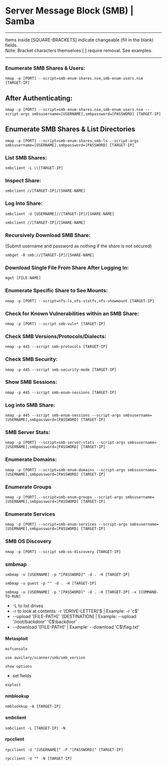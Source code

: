 # Server Message Block (SMB) | Samba

*********************************************************************************
Items inside [SQUARE-BRACKETS] indicate changeable (fill in the blank) fields.  
Note: Bracket characters themselves [ ] require removal. See examples.
*********************************************************************************

### Enumerate SMB Shares & Users:
```
nmap -p [PORT] --script=smb-enum-shares.nse,smb-enum-users.nse [TARGET-IP]
```

## After Authenticating:
```
nmap -p [PORT] --script=smb-enum-shares.nse,smb-enum-users.nse --script-args smbsusername=[USERNAME],smbpassword=[PASSWORD] [TARGET-IP]
```

## Enumerate SMB Shares & List Directories
```
nmap -p [PORT] --script=smb-enum-shares,smb-ls --script-args smbsusername=[USERNAME],smbpassword=[PASSWORD] [TARGET-IP]
```

### List SMB Shares:
```
smbclient -L \\[TARGET-IP]
```

### Inspect Share:
```
smbclient //[TARGET-IP]/[SHARE-NAME]
```

### Log Into Share:
```
smbclient -U [USERNAME]//[TARGET-IP]/[SHARE-NAME]
```
```
smbclient //[TARGET-IP]/[SHARE-NAME]
```

### Recursively Download SMB Share:
(Submit username and password as nothing if the share is not secured)
```
smbget -R smb://[TARGET-IP]/[SHARE-NAME]
```

### Download Single File From Share After Logging In:
```
mget [FILE-NAME]
```

### Enumerate Specific Share to See Mounts: 
```
nmap -p [PORT] --script=nfs-ls,nfs-statfs,nfs-showmount [TARGET-IP]
```

### Check for Known Vulnerabilities within an SMB Share:
```
nmap -p [PORT] --script smb-vuln* [TARGET-IP]
```

### Check SMB Versions/Protocols/Dialects:
```
nmap -p 445 --script smb-protocols [TARGET-IP]
```

### Check SMB Security:
```
nmap -p 445 --script smb-security-mode [TARGET-IP]
```

### Show SMB Sessions:
```
nmap -p 445 --script smb-enum-sessions [TARGET-IP]
```

### Log into SMB Share:
```
nmap -p 445 --script smb-enum-sessions --script-args smbsusername=[USERNAME],smbpassword=[PASSWORD] [TARGET-IP]
```

### SMB Server Stats:
```
nmap -p [PORT] --script=smb-server-stats --script-args smbsusername=[USERNAME],smbpassword=[PASSWORD] [TARGET-IP]
```

### Enumerate Domains:
```
nmap -p [PORT] --script=smb-enum-domains --script-args smbsusername=[USERNAME],smbpassword=[PASSWORD] [TARGET-IP]
```

### Enumerate Groups
```
nmap -p [PORT] --script=smb-enum-groups --script-args smbsusername=[USERNAME],smbpassword=[PASSWORD] [TARGET-IP]
```

### Enumerate Services
```
nmap -p [PORT] --script=smb-enum-services --script-args smbsusername=[USERNAME],smbpassword=[PASSWORD] [TARGET-IP]
```
### SMB OS Discovery
```
nmap -p [PORT] --script smb-os-discovery [TARGET-IP]
```
### smbmap
```
smbmap -u [USERNAME] -p "[PASSWORD]" -d . -H [TARGET-IP]
```
```
smbmap -u guest -p "" -d . -H [TARGET-IP]
```
```
smbmap -u [USERNAME] -p "[PASSWORD]" -d . -H [TARGET-IP] -x [COMMAND-TO-RUN]
```
* -L to list drives
* -r to look at contents: -r '[DRIVE-LETTER]'$ | Example: -r 'c$'
* --upload '[FILE-PATH]' '[DESTINATION] | Example: --upload '/root/backdoor' 'C$\backdoor'
* --download '[FILE-PATH]' | Example: --download 'C$\flag.txt'

#### Metasploit
```
msfconsole
```
```
use auxilary/scanner/smb/smb_version
```
```
show options 
```
* set fields
```
exploit
```

#### nmblookup
```
nmblookkup -A [TARGET-IP]
```

#### smbclient
```
smbclient -L [TARGET-IP] -N
```

#### rpcclient
```
rpcclient -U "[USERNAME]" -P "[PASSWORD]" [TARGET-IP]
```
```
rpcclient -U "" -N [TARGET-IP]
```

